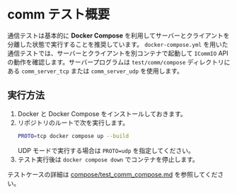 # comm テスト概要

通信テストは基本的に **Docker Compose** を利用してサーバーとクライアントを分離した状態で実行することを推奨しています。
`docker-compose.yml` を用いた通信テストでは、サーバーとクライアントを別コンテナで起動して `ICommIO` API の動作を確認します。サーバープログラムは `test/comm/compose` ディレクトリにある `comm_server_tcp` または `comm_server_udp` を使用します。

## 実行方法
1. Docker と Docker Compose をインストールしておきます。
2. リポジトリのルートで次を実行します。
   ```bash
   PROTO=tcp docker compose up --build
   ```
   UDP モードで実行する場合は `PROTO=udp` を指定してください。
3. テスト実行後は `docker compose down` でコンテナを停止します。

テストケースの詳細は [compose/test_comm_compose.md](compose/test_comm_compose.md) を参照してください。
